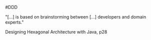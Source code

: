 #DDD

"[...] is based on brainstorming between [...] developers and domain experts."

Designing Hexagonal Architecture with Java, p28